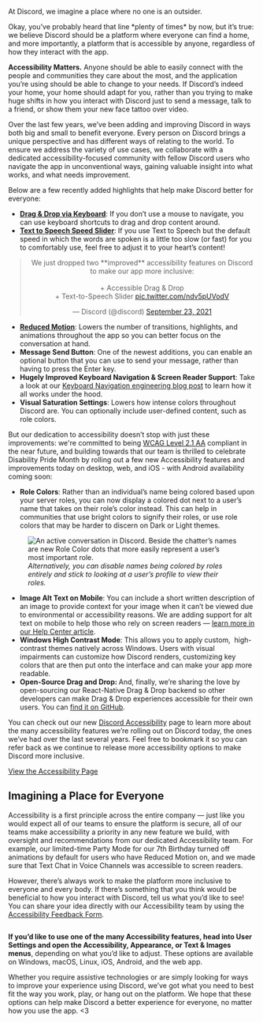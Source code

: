 <div class="column-4 w-col w-col-8 w-col-stack">
    <div id="heading-1" class="rich-wrapper">
        <div class="blog-post-content w-richtext">
            <p>At Discord, we imagine a place where no one is an outsider.<strong> </strong>‍</p>
            <p>Okay, you’ve probably heard that line *plenty of times* by now, but it’s true: we believe Discord should be a platform where everyone can find a home, and more importantly, a platform that is accessible by anyone, regardless of how they interact with the app.&nbsp;</p>
            <p><strong>Accessibility Matters.</strong> Anyone<strong> </strong>should be able to easily connect with the people and communities they care about the most, and the application you’re using should be able to change to your needs. If Discord’s indeed your home, your home should adapt for you, rather than you trying to make huge shifts in how you interact with Discord just to send a message, talk to a friend, or show them your new face tattoo over video. <br></p>
            <p>Over the last few years, we’ve been adding and improving Discord in ways both big and small to benefit everyone. Every person on Discord brings a unique perspective and has different ways of relating to the world. To ensure we address the variety of use cases, we collaborate with a dedicated accessibility-focused community with fellow Discord users who navigate the app in unconventional ways, gaining valuable insight into what works, and what needs improvement.</p>
            <p>Below are a few recently added highlights that help make Discord better for everyone:</p>
            <ul role="list">
                <li><a href="https://support.discord.com/hc/en-us/articles/4408877527703"><strong>Drag &amp; Drop via Keyboard</strong></a>: If you don’t use a mouse to navigate, you can use keyboard shortcuts to drag and drop content around.&nbsp;</li>
                <li><a href="https://support.discord.com/hc/en-us/articles/1500010454681#h_01FF8RQ8EHR2T5PPCF9MZY1E1Y"><strong>Text to Speech Speed Slider</strong></a>: If you use Text to Speech but the default speed in which the words are spoken is a little too slow (or fast) for you to comfortably use, feel free to adjust it to your heart’s content!</li>
            </ul>
            <div class="w-embed w-script">
                <center>
                    <blockquote class="twitter-tweet" data-theme="light">
                        <p lang="en" dir="ltr">We just dropped two **improved** accessibility features on Discord to make our app more inclusive:<br><br>+ Accessible Drag &amp; Drop<br>+ Text-to-Speech Slider <a href="https://t.co/ndv5pUVodV">pic.twitter.com/ndv5pUVodV</a></p>— Discord (@discord) <a href="https://twitter.com/discord/status/1441109814185132034?ref_src=twsrc%5Etfw">September 23, 2021</a>
                    </blockquote>
                    <script async="" src="https://platform.twitter.com/widgets.js" charset="utf-8"></script>
                </center>
            </div>
            <ul role="list">
                <li><a href="https://support.discord.com/hc/en-us/articles/360040613412-Reduced-Motion-Setting"><strong>Reduced Motion</strong></a>: Lowers the number of transitions, highlights, and animations throughout the app so you can better focus on the conversation at hand.</li>
                <li><strong>Message Send Button</strong>: One of the newest additions, you can enable an optional button that you can use to send your message, rather than having to press the Enter key.</li>
                <li><strong>Hugely Improved Keyboard Navigation &amp; Screen Reader Support</strong>: Take a look at our <a href="https://discord.com/blog/how-discord-implemented-app-wide-keyboard-navigation">Keyboard Navigation engineering blog post</a> to learn how it all works under the hood.&nbsp;</li>
                <li><strong>Visual Saturation Settings</strong>: Lowers how intense colors throughout Discord are. You can optionally include user-defined content, such as role colors.&nbsp;</li>
            </ul>
            <p>But our dedication to accessibility doesn’t stop with just these improvements: we're committed to being <a href="https://www.w3.org/TR/WCAG21/">WCAG Level 2.1 AA</a> compliant in the near future, and building towards that our team is thrilled to celebrate Disability Pride Month by rolling out a few new Accessibility features and improvements today on desktop, web, and iOS - with Android availability coming soon:</p>
            <ul role="list">
                <li><strong>Role Colors</strong>: Rather than an individual’s name being colored based upon your server roles, you can now display a colored dot next to a user’s name that takes on their role’s color instead. This can help in communities that use bright colors to signify their roles, or use role colors that may be harder to discern on Dark or Light themes.</li>
            </ul>
            <figure class="w-richtext-figure-type-image w-richtext-align-fullwidth" style="max-width:992pxpx">
                <div><img src="https://assets-global.website-files.com/5f9072399b2640f14d6a2bf4/62c480ab4de7f6ba3e6fa0a6_ktkwwBem2MQPr-xCeCTgyerwzj5_WQ17wDGtCRpXwyVbJ7X8owVAmgWF6_l5XUdzUy5Ish2bJ1KcEFszhcr1SZFqG-t6C8PH9kd64AkrS0Q_cJpR45Eh1x4YZrcB8gS57w-J9i8B7EG-Lty_zg.png" alt="An active conversation in Discord. Beside the chatter’s names are new Role Color dots that more easily represent a user’s most important role."></div>
                <figcaption><em>Alternatively, you can disable names being colored by roles entirely and stick to looking at a user’s profile to view their roles.&nbsp;</em></figcaption>
            </figure>
            <ul role="list">
                <li><strong>Image Alt Text on Mobile</strong>: You can include a short written description of an image to provide context for your image when it can’t be viewed due to environmental or accessibility reasons. We are adding support for alt text on mobile to help those who rely on screen readers — <a href="https://support.discord.com/hc/en-us/articles/211866427">learn more in our Help Center article</a>.</li>
                <li><strong>Windows High Contrast Mode</strong>: This allows you to apply custom,&nbsp; high-contrast themes natively across Windows. Users with visual impairments can customize how Discord renders, customizing key colors that are then put onto the interface and can make your app more readable.</li>
                <li><strong>Open-Source Drag and Drop: </strong>And, finally, we’re sharing the love by open-sourcing our React-Native Drag &amp; Drop backend so other developers can make Drag &amp; Drop experiences accessible for their own users. You can <a href="https://github.com/discord/react-dnd-accessible-backend">find it on GitHub</a>.</li>
            </ul>
            <p>You can check out our new <a href="http://www.discord.com/accessibility">Discord Accessibility</a> page to learn more about the many accessibility features we’re rolling out on Discord today, the ones we’ve had over the last several years. Feel free to bookmark it so you can refer back as we continue to release more accessibility options to make Discord more inclusive.</p>
        </div>
    </div>
    <div class="btn-wrapper"><a href="http://www.discord.com/accessibility" class="btn-blog w-button">View the Accessibility Page</a></div>
    <div id="heading-2" class="rich-wrapper">
        <div class="blog-post-content w-richtext">
            <h2><strong>Imagining a Place for Everyone&nbsp;</strong></h2>
            <p>Accessibility is a first principle across the entire company — just like you would expect all of our teams to ensure the platform is secure, all of our teams make accessibility a priority in any new feature we build, with oversight and recommendations from our dedicated Accessibility team. For example, our limited-time Party Mode for our 7th Birthday turned off animations by default for users who have Reduced Motion on, and we made sure that Text Chat in Voice Channels was accessible to screen readers.</p>
            <p>However, there’s always work to make the platform more inclusive to everyone and every body. If there’s something that you think would be beneficial to how you interact with Discord, tell us what you’d like to see! You can share your idea directly with our Accessibility team by using the <a href="https://docs.google.com/forms/d/e/1FAIpQLSdTzNbITTRx4BYWFlC3gi_lEi3D3rsa9VCBK_EphF5myDb7uw/viewform">Accessibility Feedback Form</a>.&nbsp;</p>
            <figure class="w-richtext-figure-type-image w-richtext-align-fullwidth" style="max-width:1600pxpx">
                <div><img src="https://assets-global.website-files.com/5f9072399b2640f14d6a2bf4/62c480abdec9105b0b6dc42a_aMdCNdAr8Z1mMPNBfIseGLr-EMujabNzbhBqoHf-0LNDJUGKIoiE9lFQEn3BjA0mpWXPqmMcaQ-60hYzQ9BjDOF77lqnu2uc9pWb-sG2s6dt0awHJbaHAghjkM4g9W4MIKtRNrPtAu_XcFeNLA.png" alt=""></div>
            </figure>
            <p><strong>If you’d like to use one of the many Accessibility features, head into User Settings and open the Accessibility, Appearance, or Text &amp; Images menus</strong>, depending on what you’d like to adjust. These options are available on Windows, macOS, Linux, iOS, Android, and the web app.&nbsp;</p>
            <p>Whether you require assistive technologies or are simply looking for ways to improve your experience using Discord, we’ve got what you need to best fit the way you work, play, or hang out on the platform. We hope that these options can help make Discord a better experience for everyone, no matter how you use the app. &lt;3&nbsp;</p>
        </div>
    </div>
    <div id="heading-3" class="rich-wrapper">
        <div class="blog-post-content w-dyn-bind-empty w-richtext"></div>
    </div>
    <div id="heading-4" class="rich-wrapper">
        <div class="blog-post-content w-dyn-bind-empty w-richtext"></div>
    </div>
    <div id="heading-5" class="rich-wrapper">
        <div class="blog-post-content w-dyn-bind-empty w-richtext"></div>
    </div>
    <div id="heading-6" class="rich-wrapper">
        <div class="blog-post-content w-dyn-bind-empty w-richtext"></div>
    </div>
    <div id="heading-7" class="rich-wrapper">
        <div class="blog-post-content w-dyn-bind-empty w-richtext"></div>
    </div>
    <div id="heading-8" class="rich-wrapper">
        <div class="blog-post-content w-dyn-bind-empty w-richtext"></div>
    </div>
    <div id="heading-9" class="rich-wrapper">
        <div class="blog-post-content w-dyn-bind-empty w-richtext"></div>
    </div>
    <div id="heading-10" class="rich-wrapper">
        <div class="blog-post-content w-dyn-bind-empty w-richtext"></div>
    </div>
</div>
